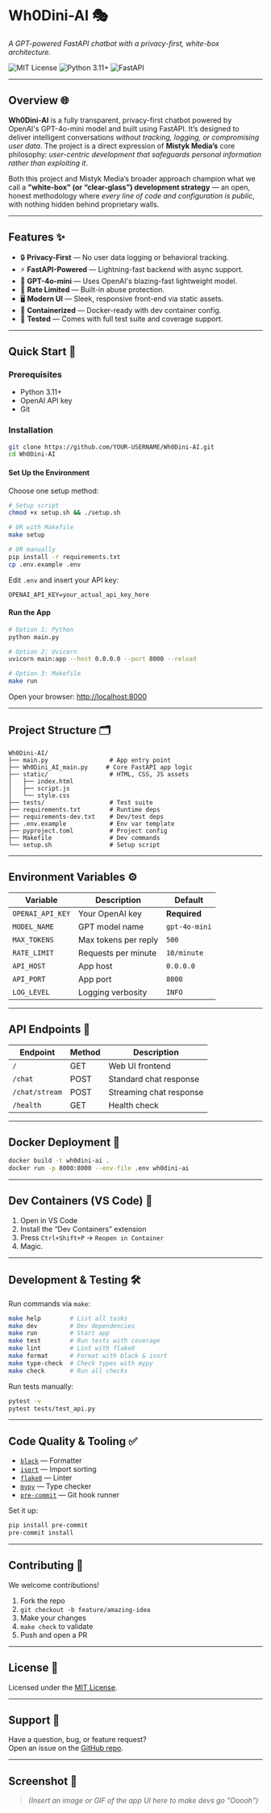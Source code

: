 # Wh0Dini-AI 🎭  
*A GPT-powered FastAPI chatbot with a privacy-first, white-box architecture.*

![MIT License](https://img.shields.io/badge/license-MIT-blue.svg)
![Python 3.11+](https://img.shields.io/badge/python-3.11%2B-blue)
![FastAPI](https://img.shields.io/badge/built%20with-FastAPI-009688.svg)

---

## Overview 🌐

**Wh0Dini-AI** is a fully transparent, privacy-first chatbot powered by OpenAI's GPT-4o-mini model and built using FastAPI. It’s designed to deliver intelligent conversations *without tracking, logging, or compromising user data*. The project is a direct expression of **Mistyk Media’s** core philosophy: *user-centric development that safeguards personal information rather than exploiting it*.

Both this project and Mistyk Media’s broader approach champion what we call a **"white-box" (or “clear-glass”) development strategy** — an open, honest methodology where *every line of code and configuration is public*, with nothing hidden behind proprietary walls.

---

## Features ✨

- 🔒 **Privacy-First** — No user data logging or behavioral tracking.
- ⚡ **FastAPI-Powered** — Lightning-fast backend with async support.
- 🧠 **GPT-4o-mini** — Uses OpenAI's blazing-fast lightweight model.
- 🔐 **Rate Limited** — Built-in abuse protection.
- 🖥️ **Modern UI** — Sleek, responsive front-end via static assets.
- 🐳 **Containerized** — Docker-ready with dev container config.
- 🧪 **Tested** — Comes with full test suite and coverage support.

---

## Quick Start 🚀

### Prerequisites

- Python 3.11+
- OpenAI API key
- Git

### Installation

```bash
git clone https://github.com/YOUR-USERNAME/Wh0Dini-AI.git
cd Wh0Dini-AI
```

#### Set Up the Environment

Choose one setup method:

```bash
# Setup script
chmod +x setup.sh && ./setup.sh

# OR with Makefile
make setup

# OR manually
pip install -r requirements.txt
cp .env.example .env
```

Edit `.env` and insert your API key:

```env
OPENAI_API_KEY=your_actual_api_key_here
```

#### Run the App

```bash
# Option 1: Python
python main.py

# Option 2: Uvicorn
uvicorn main:app --host 0.0.0.0 --port 8000 --reload

# Option 3: Makefile
make run
```

Open your browser: [http://localhost:8000](http://localhost:8000)

---

## Project Structure 🗂️

```
Wh0Dini-AI/
├── main.py                 # App entry point
├── Wh0Dini_AI_main.py     # Core FastAPI app logic
├── static/                 # HTML, CSS, JS assets
│   ├── index.html
│   ├── script.js
│   └── style.css
├── tests/                  # Test suite
├── requirements.txt        # Runtime deps
├── requirements-dev.txt    # Dev/test deps
├── .env.example            # Env var template
├── pyproject.toml          # Project config
├── Makefile                # Dev commands
└── setup.sh                # Setup script
```

---

## Environment Variables ⚙️

| Variable          | Description                  | Default         |
|------------------|------------------------------|-----------------|
| `OPENAI_API_KEY` | Your OpenAI key              | **Required**    |
| `MODEL_NAME`     | GPT model name               | `gpt-4o-mini`   |
| `MAX_TOKENS`     | Max tokens per reply         | `500`           |
| `RATE_LIMIT`     | Requests per minute          | `10/minute`     |
| `API_HOST`       | App host                     | `0.0.0.0`       |
| `API_PORT`       | App port                     | `8000`          |
| `LOG_LEVEL`      | Logging verbosity            | `INFO`          |

---

## API Endpoints 📡

| Endpoint         | Method | Description               |
|------------------|--------|---------------------------|
| `/`              | GET    | Web UI frontend           |
| `/chat`          | POST   | Standard chat response    |
| `/chat/stream`   | POST   | Streaming chat response   |
| `/health`        | GET    | Health check              |

---

## Docker Deployment 🐳

```bash
docker build -t wh0dini-ai .
docker run -p 8000:8000 --env-file .env wh0dini-ai
```

---

## Dev Containers (VS Code) 🧪

1. Open in VS Code  
2. Install the “Dev Containers” extension  
3. Press `Ctrl+Shift+P` → `Reopen in Container`  
4. Magic.

---

## Development & Testing 🛠️

Run commands via `make`:

```bash
make help        # List all tasks
make dev         # Dev dependencies
make run         # Start app
make test        # Run tests with coverage
make lint        # Lint with flake8
make format      # Format with black & isort
make type-check  # Check types with mypy
make check       # Run all checks
```

Run tests manually:

```bash
pytest -v
pytest tests/test_api.py
```

---

## Code Quality & Tooling ✅

- [`black`](https://github.com/psf/black) — Formatter  
- [`isort`](https://pycqa.github.io/isort/) — Import sorting  
- [`flake8`](https://flake8.pycqa.org) — Linter  
- [`mypy`](http://mypy-lang.org) — Type checker  
- [`pre-commit`](https://pre-commit.com) — Git hook runner

Set it up:

```bash
pip install pre-commit
pre-commit install
```

---

## Contributing 🤝

We welcome contributions!

1. Fork the repo  
2. `git checkout -b feature/amazing-idea`  
3. Make your changes  
4. `make check` to validate  
5. Push and open a PR

---

## License 📄

Licensed under the [MIT License](./LICENSE).

---

## Support 💬

Have a question, bug, or feature request?  
Open an issue on the [GitHub repo](https://github.com/YOUR-USERNAME/Wh0Dini-AI/issues).

---

## Screenshot 📸

> *(Insert an image or GIF of the app UI here to make devs go "Ooooh")*
